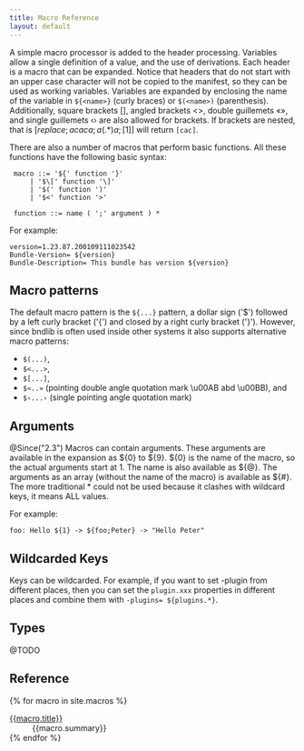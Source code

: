 ```yaml
---
title: Macro Reference
layout: default
---
```



A simple macro processor is added to the header processing. Variables allow a single definition of a value, and the use of derivations. Each header is a macro that can be expanded. Notice that headers that do not start with an upper case character will not be copied to the manifest, so they can be used as working variables. Variables are expanded by enclosing the name of the variable in `${<name>}` (curly braces) or `$(<name>)` (parenthesis). Additionally, square brackets \[\], angled brackets <>, double guillemets «», and single guillemets ‹› are also allowed for brackets. If brackets are nested, that is $[replace;acaca;a(.*)a;[$1]] will return `[cac]`.

There are also a number of macros that perform basic functions. All these functions have the following basic syntax:

     macro ::= '${' function '}' 
         | '$\[' function '\]'
         | '$(' function ')'
         | '$<' function '>'

     function ::= name ( ';' argument ) *

For example:

    version=1.23.87.200109111023542
    Bundle-Version= ${version}
    Bundle-Description= This bundle has version ${version}

## Macro patterns
The default macro pattern is the `${...}` pattern, a dollar sign ('$') followed by a left curly bracket ('{') and closed by a right curly bracket ('}'). However, since bndlib is often used inside other systems it also supports alternative macro patterns:

* `$(...)`, 
* `$<...>`, 
* `$[...]`, 
* `$«..»` (pointing double angle quotation mark \u00AB abd \u00BB), and
* `$‹...›` (single pointing angle quotation mark)


## Arguments
@Since("2.3") Macros can contain arguments. These arguments are available in the expansion as ${0} to ${9}. ${0} is the name of the macro, so the actual arguments start at 1. The name is also available as ${@}. The arguments as an array (without the name of the macro) is available as ${#}. The more traditional * could not be used because it clashes with wildcard keys, it means ALL values. 

For example:

    foo: Hello ${1} -> ${foo;Peter} -> "Hello Peter"
    
## Wildcarded Keys
Keys can be wildcarded. For example, if you want to set -plugin from different places, then you can set the `plugin.xxx` properties in different places and combine them with `-plugins= ${plugins.*}`.


## Types
@TODO


## Reference

<div>
<dl class="property-index">

{% for macro in site.macros %}<dt><a href="{{macro.url}}">{{macro.title}}</a></dt><dd>{{macro.summary}}</dd>
{% endfor %}

</dl>
</div>

